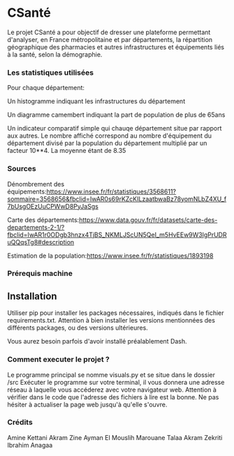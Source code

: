 # CSanté

Le projet CSanté a pour objectif de dresser une plateforme permettant d'analyser, en France métropolitaine et par départements, la répartition géographique des pharmacies et autres infrastructures et équipements liés à la santé, selon la démographie.


### Les statistiques utilisées

Pour chaque département:

Un histogramme indiquant les infrastructures du département

Un diagramme camembert indiquant la part de population de plus de 65ans

Un indicateur comparatif simple qui chauqe département situe par rapport aux autres. Le nombre affiché correspond au nombre d'équipement du département divisé par la population du département multiplié par un facteur 10**4. La moyenne étant de 8.35

### Sources

Dénombrement des équipements:https://www.insee.fr/fr/statistiques/3568611?sommaire=3568656&fbclid=IwAR0s69rKZcKILzaatbwaBz78yomNLbZ4XU_f7bUsgOEzUuCPWwD8PyJaSgs

Carte des départements:https://www.data.gouv.fr/fr/datasets/carte-des-departements-2-1/?fbclid=IwAR1r0ODgb3hnzx4TjBS_NKMLJScUN5QeI_m5HvEEw9W3lgPrUDRuQQqsTg8#description

Estimation de la population:https://www.insee.fr/fr/statistiques/1893198
### Prérequis machine
## Installation

Utiliser pip pour installer les packages nécessaires, indiqués dans le fichier requirements.txt. Attention à bien installer les versions mentionnées des différents packages, ou des versions ultérieures.

Vous aurez besoin parfois d'avoir installé préalablement Dash.

### Comment executer le projet ?

Le programme principal se nomme visuals.py et se situe dans le dossier /src 
Exécuter le programme sur votre terminal, il vous donnera une adresse réseau à laquelle vous accéderez avec votre navigateur web. Attention à vérifier dans le code que l'adresse des fichiers à lire est la bonne.
Ne pas hésiter à actualiser la page web jusqu'à qu'elle s'ouvre.

### Crédits
Amine Kettani
Akram Zine
Ayman El Mouslih
Marouane Talaa
Akram Zekriti
Ibrahim Anagaa
